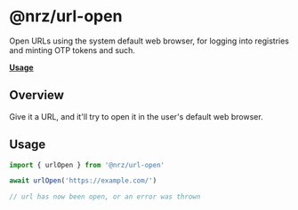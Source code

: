 # @nrz/url-open

Open URLs using the system default web browser, for logging into
registries and minting OTP tokens and such.

**[Usage](#usage)**

## Overview

Give it a URL, and it'll try to open it in the user's default web
browser.

## Usage

```js
import { urlOpen } from '@nrz/url-open'

await urlOpen('https://example.com/')

// url has now been open, or an error was thrown
```
